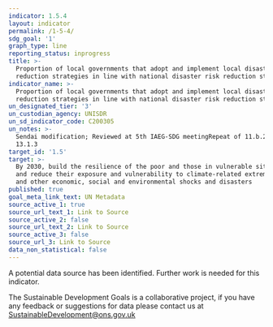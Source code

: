 ```yaml
---
indicator: 1.5.4
layout: indicator
permalink: /1-5-4/
sdg_goal: '1'
graph_type: line
reporting_status: inprogress
title: >-
  Proportion of local governments that adopt and implement local disaster risk
  reduction strategies in line with national disaster risk reduction strategies
indicator_name: >-
  Proportion of local governments that adopt and implement local disaster risk
  reduction strategies in line with national disaster risk reduction strategies
un_designated_tier: '3'
un_custodian_agency: UNISDR
un_sd_indicator_code: C200305
un_notes: >-
  Sendai modification; Reviewed at 5th IAEG-SDG meetingRepeat of 11.b.2 and
  13.1.3
target_id: '1.5'
target: >-
  By 2030, build the resilience of the poor and those in vulnerable situations
  and reduce their exposure and vulnerability to climate-related extreme events
  and other economic, social and environmental shocks and disasters
published: true
goal_meta_link_text: UN Metadata
source_active_1: true
source_url_text_1: Link to Source
source_active_2: false
source_url_text_2: Link to Source
source_active_3: false
source_url_3: Link to Source
data_non_statistical: false
---
```


A potential data source has been identified. Further work is needed for this indicator.

The Sustainable Development Goals is a collaborative project, if you have any feedback or suggestions for data please contact us at <SustainableDevelopment@ons.gov.uk>  

